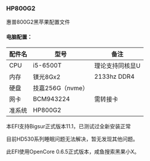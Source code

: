 ### HP800G2

惠普800G2黑苹果配置文件

#### 电脑配置：

| 配件名 | 型号             | 备注            |
| ------ | ---------------- | --------------- |
| CPU    | i5-6500T         | 理论支持同核显U |
| 内存   | 镁光8Gx2         | 2133hz  DDR4    |
| 硬盘   | 技嘉256G（nvme） |                 |
| 网卡   | BCM943224        | 需转接卡        |
| 准系统 | HP800G2          |                 |

本EFI支持Bigsur正式版本11.1，已测试过全新安装正常

目前HD530系列睡眠问题无法解决，暂无发现其他问题。

此EFI使用OpenCore 0.6.5正式版本，咸鱼搜索黑果小X。

